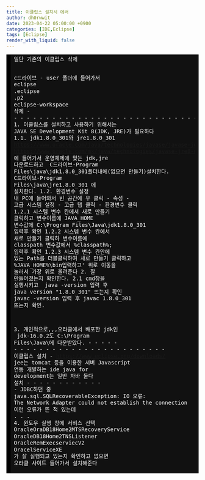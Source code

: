 ```yaml
---
title: 이클립스 설치시 에러
author: dh0rwwit
date: 2023-04-22 05:00:00 +0900
categories: [IDE,Eclipse]
tags: [Eclipse]
render_with_liquid: false
---
```


<!-- HTML generated using hilite.me --><div style="background: #111111; overflow:auto;width:auto;border:solid black;border-width:.1em .1em .1em .8em;padding:.2em .6em;"><pre style="margin: 0; line-height: 125%"><span style="color: #ffffff">일단 기존의 이클립스 삭제</span>
<span style="color: #ffffff">c드라이브 - user 폴더에 들어가서</span>
<span style="color: #ffffff">eclipse</span>
<span style="color: #ffffff">.eclipse</span>
<span style="color: #ffffff">.p2</span>
<span style="color: #ffffff">eclipse-workspace</span>
<span style="color: #ffffff">삭제</span>
<span style="color: #ffffff">- - - - - - - - - - - - - - - - - - - - - - - - - - - - - -</span>
<span style="color: #ffffff">1. 이클립스를 설치하고 사용하기 위해서는 JAVA SE Development Kit 8(JDK, JRE)가 필요하다</span>
<span style="color: #ffffff">1.1. jdk1.8.0_301와 jre1.8.0_301</span>
<span style="color: #ffffff">https://www.oracle.com/java/technologies/javase/javase-jdk8-downloads.html</span>
<span style="color: #ffffff">https://www.oracle.com/mx/java/technologies/javase-jre8-downloads.html</span>
<span style="color: #ffffff">에 들어가서 운영체제에 맞는 jdk,jre 다운로드하고 </span>
<span style="color: #ffffff">C드라이브-Program Files\java\jdk1.8.0_301폴더내에(없으면 만들기)설치한다. </span>
<span style="color: #ffffff">C드라이브-Program Files\java\jre1.8.0_301</span>
<span style="color: #ffffff">에 설치한다.</span>
<span style="color: #ffffff">1.2. 환경변수 설정</span>
<span style="color: #ffffff">내 PC에 들어와서 빈 공간에 우 클릭 - 속성 - 고급 시스템 설정 - 고급 탭 클릭 - 환경변수 클릭</span>
<span style="color: #ffffff">1.2.1 시스템 변수 칸에서 새로 만들기 클릭하고</span>
<span style="color: #ffffff">변수이름에 JAVA_HOME</span>
<span style="color: #ffffff">변수값에 C:\Program Files\Java\jdk1.8.0_301 입력후 확인</span>
<span style="color: #ffffff">1.2.2 시스템 변수 칸에서 새로 만들기 클릭하</span>
<span style="color: #ffffff">변수이름에 classpath</span>
<span style="color: #ffffff">변수값에서 %classpath%; 입력후 확인</span>
<span style="color: #ffffff">1.2.3 시스템 변수 칸안에 있는 Path를 더블클릭하여 새로 만들기 클릭하고 %JAVA_HOME%\bin입력하고&#39;</span>
<span style="color: #ffffff">위로 이동을 눌러서 가장 위로 올려준다</span>
<span style="color: #ffffff">2. 잘 만들어졌는지 확인한다.</span>
<span style="color: #ffffff">2.1 cmd창을 실행시키고 </span>
<span style="color: #ffffff">java -version 입력 후 java version &quot;1.8.0_301&quot; 뜨는지 확인</span>
<span style="color: #ffffff">javac -version 입력 후 javac 1.8.0_301 뜨는지 확인.</span>

<span style="color: #ffffff">3. 개인적으로,,,오라클에서 배포한 jdk인 </span>
<span style="color: #ffffff">jdk-16.0.2도 C:\Program Files\Java\에 다운받았다.</span>
<span style="color: #ffffff">- - - - - - - - - - - - - - - - - - - - - - - - - - - - -</span>
<span style="color: #ffffff">이클립스 설치 - https://www.eclipse.org/downloads/</span>
<span style="color: #ffffff">jee는 tomcat 등을 이용한 서버 Javascript 연동 개발하는 ide</span>
<span style="color: #ffffff">java for development는 일반 자바</span>
<span style="color: #ffffff">둘다 설치</span>
<span style="color: #ffffff">- - - - - - - - - - - - -</span>
<span style="color: #ffffff">JDBC하던 중</span>
<span style="color: #ffffff">java.sql.SQLRecoverableException: IO 오류: The Network Adapter could not establish the connection</span>
<span style="color: #ffffff">이런 오류가 뜬 적 있는데</span>
<span style="color: #ffffff">. . .</span>
<span style="color: #ffffff">4. 윈도우 실행 창에 서비스 선택</span>
<span style="color: #ffffff">OracleOraDB18Home2MTSRecoveryService</span>
<span style="color: #ffffff">OracleDB18Home2TNSListener</span>
<span style="color: #ffffff">OracleRemExecserviecV2</span>
<span style="color: #ffffff">OracelServiceXE</span>
<span style="color: #ffffff">가 잘 실행되고 있는지 확인하고 없으면 오라클 사이트 들어가서 설치해준다</span>
</pre></div>
